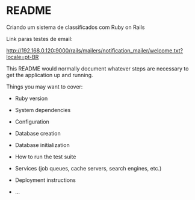 # README

Criando um sistema de classificados com Ruby on Rails

Link paras testes de email:

http://192.168.0.120:9000/rails/mailers/notification_mailer/welcome.txt?locale=pt-BR

This README would normally document whatever steps are necessary to get the
application up and running.

Things you may want to cover:

* Ruby version

* System dependencies

* Configuration

* Database creation

* Database initialization

* How to run the test suite

* Services (job queues, cache servers, search engines, etc.)

* Deployment instructions

* ...
